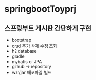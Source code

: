 # springbootToyprj

## 스프링부트 게시판 간단하게 구현
- bootstrap
- crud 추가 삭제 수정 조회
- h2 database
- gradle
- mybatis or JPA
- github -> repository
- war/jar 배포파일 빌드
